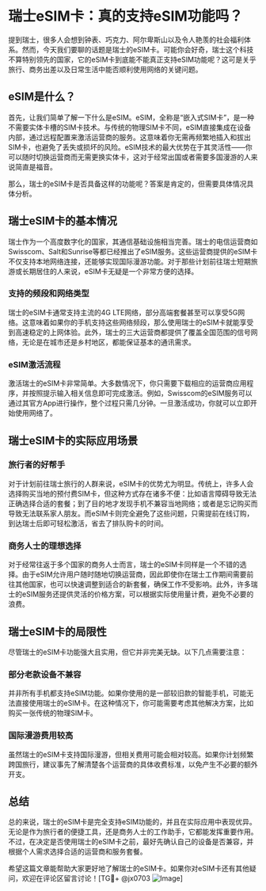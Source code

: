 # 瑞士eSIM卡：真的支持eSIM功能吗？

提到瑞士，很多人会想到钟表、巧克力、阿尔卑斯山以及令人艳羡的社会福利体系。然而，今天我们要聊的话题是瑞士的eSIM卡。可能你会好奇，瑞士这个科技不算特别领先的国家，它的eSIM卡到底能不能真正支持eSIM功能呢？这可是关乎旅行、商务出差以及日常生活中能否顺利使用网络的关键问题。

## eSIM是什么？

首先，让我们简单了解一下什么是eSIM。eSIM，全称是“嵌入式SIM卡”，是一种不需要实体卡槽的SIM卡技术。与传统的物理SIM卡不同，eSIM直接集成在设备内部，通过远程配置来激活运营商的服务。这意味着你无需再频繁地插入和拔出SIM卡，也避免了丢失或损坏的风险。eSIM技术的最大优势在于其灵活性——你可以随时切换运营商而无需更换实体卡，这对于经常出国或者需要多国漫游的人来说简直是福音。

那么，瑞士的eSIM卡是否具备这样的功能呢？答案是肯定的，但需要具体情况具体分析。

## 瑞士eSIM卡的基本情况

瑞士作为一个高度数字化的国家，其通信基础设施相当完善。瑞士的电信运营商如Swisscom、Salt和Sunrise等都已经推出了eSIM服务。这些运营商提供的eSIM卡不仅支持本地网络连接，还能够实现国际漫游功能。对于那些计划前往瑞士短期旅游或长期居住的人来说，eSIM卡无疑是一个非常方便的选择。

### 支持的频段和网络类型

瑞士的eSIM卡通常支持主流的4G LTE网络，部分高端套餐甚至可以享受5G网络。这意味着如果你的手机支持这些网络频段，那么使用瑞士的eSIM卡就能享受到高速稳定的上网体验。此外，瑞士的三大运营商都提供了覆盖全国范围的信号网络，无论是在城市还是乡村地区，都能保证基本的通讯需求。

### eSIM激活流程

激活瑞士的eSIM卡非常简单。大多数情况下，你只需要下载相应的运营商应用程序，并按照提示输入相关信息即可完成激活。例如，Swisscom的eSIM服务可以通过其官方App进行操作，整个过程只需几分钟。一旦激活成功，你就可以立即开始使用网络了。

## 瑞士eSIM卡的实际应用场景

### 旅行者的好帮手

对于计划前往瑞士旅行的人群来说，eSIM卡的优势尤为明显。传统上，许多人会选择购买当地的预付费SIM卡，但这种方式存在诸多不便：比如语言障碍导致无法正确选择合适的套餐；到了目的地才发现手机不兼容当地网络；或者是忘记购买而导致无法联系家人朋友。而eSIM卡则完全避免了这些问题，只需提前在线订购，到达瑞士后即可轻松激活，省去了排队购卡的时间。

### 商务人士的理想选择

对于经常往返于多个国家的商务人士而言，瑞士的eSIM卡同样是一个不错的选择。由于eSIM允许用户随时随地切换运营商，因此即使你在瑞士工作期间需要前往其他国家，也可以快速调整到适合的新套餐，确保工作不受影响。此外，许多瑞士的eSIM服务还提供灵活的价格方案，可以根据实际使用量计费，避免不必要的浪费。

## 瑞士eSIM卡的局限性

尽管瑞士的eSIM卡功能强大且实用，但它并非完美无缺。以下几点需要注意：

### 部分老款设备不兼容

并非所有手机都支持eSIM功能。如果你使用的是一部较旧款的智能手机，可能无法直接使用瑞士的eSIM卡。在这种情况下，你可能需要考虑其他解决方案，比如购买一张传统的物理SIM卡。

### 国际漫游费用较高

虽然瑞士的eSIM卡支持国际漫游，但相关费用可能会相对较高。如果你计划频繁跨国旅行，建议事先了解清楚各个运营商的具体收费标准，以免产生不必要的额外开支。

## 总结

总的来说，瑞士的eSIM卡是完全支持eSIM功能的，并且在实际应用中表现优异。无论是作为旅行者的便捷工具，还是商务人士的工作助手，它都能发挥重要作用。不过，在决定是否使用瑞士的eSIM卡之前，最好先确认自己的设备是否兼容，并根据个人需求选择合适的运营商和服务套餐。

希望这篇文章能帮助大家更好地了解瑞士的eSIM卡。如果你对eSIM卡还有其他疑问，欢迎在评论区留言讨论！[TG💪+ @jx0703 ![Image](https://github.com/user-attachments/assets/dbca1d08-cadb-493c-b0ec-ad6f7a83f270)]